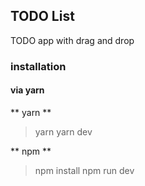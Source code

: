 ## TODO List
TODO app with drag and drop

### installation
#### via yarn

** yarn **
> yarn 
> yarn dev

** npm **
> npm install
> npm run dev



